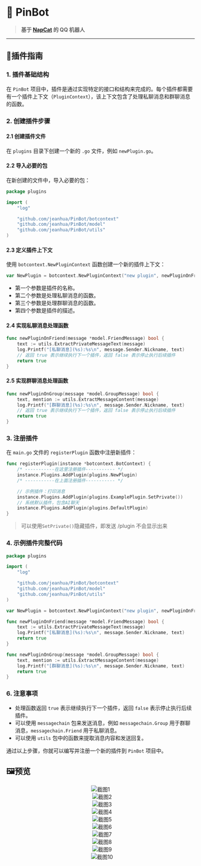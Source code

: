 # 📌 PinBot

> **基于 [NapCat](https://napneko.github.io/guide/napcat) 的 QQ 机器人**
---

## 🔌插件指南

### 1. 插件基础结构
在 `PinBot` 项目中，插件是通过实现特定的接口和结构来完成的。每个插件都需要有一个插件上下文（`PluginContext`），该上下文包含了处理私聊消息和群聊消息的函数。

### 2. 创建插件步骤

#### 2.1 创建插件文件
在 `plugins` 目录下创建一个新的 `.go` 文件，例如 `newPlugin.go`。

#### 2.2 导入必要的包
在新创建的文件中，导入必要的包：
```go
package plugins

import (
    "log"

    "github.com/jeanhua/PinBot/botcontext"
    "github.com/jeanhua/PinBot/model"
    "github.com/jeanhua/PinBot/utils"
)
```

#### 2.3 定义插件上下文
使用 `botcontext.NewPluginContext` 函数创建一个新的插件上下文：
```go
var NewPlugin = botcontext.NewPluginContext("new plugin", newPluginOnFriend, newPluginOnGroup, "新插件描述")
```
- 第一个参数是插件的名称。
- 第二个参数是处理私聊消息的函数。
- 第三个参数是处理群聊消息的函数。
- 第四个参数是插件的描述。

#### 2.4 实现私聊消息处理函数
```go
func newPluginOnFriend(message *model.FriendMessage) bool {
    text := utils.ExtractPrivateMessageText(message)
    log.Printf("[私聊消息](%s):%s\n", message.Sender.Nickname, text)
    // 返回 true 表示继续执行下一个插件，返回 false 表示停止执行后续插件
    return true
}
```

#### 2.5 实现群聊消息处理函数
```go
func newPluginOnGroup(message *model.GroupMessage) bool {
    text, mention := utils.ExtractMessageContent(message)
    log.Printf("[群聊消息](%s):%s\n", message.Sender.Nickname, text)
    // 返回 true 表示继续执行下一个插件，返回 false 表示停止执行后续插件
    return true
}
```

### 3. 注册插件
在 `main.go` 文件的 `registerPlugin` 函数中注册新插件：
```go
func registerPlugin(instance *botcontext.BotContext) {
    /* -----------在这里注册插件----------- */
    instance.Plugins.AddPlugin(plugins.NewPlugin)
    /* -----------在上面注册插件----------- */

    // 示例插件：打印消息
    instance.Plugins.AddPlugin(plugins.ExamplePlugin.SetPrivate())
    // 系统默认插件，包含AI聊天
    instance.Plugins.AddPlugin(plugins.DefaultPlugin)
}
```

> 可以使用`SetPrivate()`隐藏插件，即发送 /plugin 不会显示出来

### 4. 示例插件完整代码

```go
package plugins

import (
    "log"

    "github.com/jeanhua/PinBot/botcontext"
    "github.com/jeanhua/PinBot/model"
    "github.com/jeanhua/PinBot/utils"
)

var NewPlugin = botcontext.NewPluginContext("new plugin", newPluginOnFriend, newPluginOnGroup, "新插件描述")

func newPluginOnFriend(message *model.FriendMessage) bool {
    text := utils.ExtractPrivateMessageText(message)
    log.Printf("[私聊消息](%s):%s\n", message.Sender.Nickname, text)
    return true
}

func newPluginOnGroup(message *model.GroupMessage) bool {
    text, mention := utils.ExtractMessageContent(message)
    log.Printf("[群聊消息](%s):%s\n", message.Sender.Nickname, text)
    return true
}
```

### 6. 注意事项
- 处理函数返回 `true` 表示继续执行下一个插件，返回 `false` 表示停止执行后续插件。
- 可以使用 `messagechain` 包来发送消息，例如 `messagechain.Group` 用于群聊消息，`messagechain.Friend` 用于私聊消息。
- 可以使用 `utils` 包中的函数来提取消息内容和发送回复。

通过以上步骤，你就可以编写并注册一个新的插件到 `PinBot` 项目中。

## 🖼️预览

<div align="center">

![截图1](./README/1.jpg)  
&nbsp;
![截图2](./README/2.jpg)  
&nbsp;
![截图3](./README/3.png)  
&nbsp;
![截图4](./README/4.png)  
&nbsp;
![截图5](./README/5.png)  
&nbsp;
![截图6](./README/6.png)  
&nbsp;
![截图7](./README/7.png)  
&nbsp;
![截图8](./README/8.png)  
&nbsp;
![截图9](./README/9.png)  
&nbsp;
![截图10](./README/10.png)  

</div>
